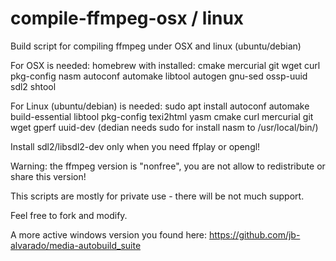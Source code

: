 # compile-ffmpeg-osx / linux
Build script for compiling ffmpeg under OSX and linux (ubuntu/debian)

For OSX is needed: homebrew with installed: cmake mercurial git wget curl pkg-config nasm autoconf automake libtool autogen gnu-sed ossp-uuid sdl2 shtool

For Linux (ubuntu/debian) is needed: sudo apt install autoconf automake build-essential libtool pkg-config texi2html yasm cmake curl mercurial git wget gperf uuid-dev (dedian needs sudo for install nasm to /usr/local/bin/)

Install sdl2/libsdl2-dev only when you need ffplay or opengl!

Warning: the ffmpeg version is "nonfree", you are not allow to redistribute or share this version!

This scripts are mostly for private use - there will be not much support.

Feel free to fork and modify.

A more active windows version you found here: https://github.com/jb-alvarado/media-autobuild_suite
